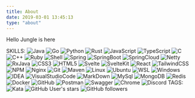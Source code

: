 ```yaml
---
title: About
date: 2019-03-01 13:45:13
type: "about"
---
```


Hello Jungle is here

SKILLS:
![Java](https://img.shields.io/badge/Java-1.8-green?style=flat-square&logo=java&logoColor=ffffff) ![Go](https://img.shields.io/badge/Go-1.8-green?style=flat-square&logo=go&logoColor=ffffff) ![Python](https://img.shields.io/badge/Python-1.8-green?style=flat-square&logo=python&logoColor=ffffff) ![Rust](https://img.shields.io/badge/Rust-1.8-green?style=flat-square&logo=rust&logoColor=ffffff) ![JavaScript](https://img.shields.io/badge/JavaScript-1.8-green?style=flat-square&logo=javascript&logoColor=ffffff) ![TypeScript](https://img.shields.io/badge/TypeScript-1.8-green?style=flat-square&logo=typescript&logoColor=ffffff) ![C](https://img.shields.io/badge/C-1.8-green?style=flat-square&logo=c&logoColor=ffffff) ![C++](https://img.shields.io/badge/C++-1.8-green?style=flat-square&logo=c++&logoColor=ffffff) ![Ruby](https://img.shields.io/badge/Ruby-1.8-green?style=flat-square&logo=ruby&logoColor=ffffff) ![Shell](https://img.shields.io/badge/Shell-1.8-green?style=flat-square&logo=gnu-bash&logoColor=ffffff) ![Spring](https://img.shields.io/badge/Spring-1.8-green?style=flat-square&logo=spring&logoColor=ffffff) ![SpringBoot](https://img.shields.io/badge/SpringBoot-1.8-green?style=flat-square&logo=springboot&logoColor=ffffff) ![SpringCloud](https://img.shields.io/badge/SpringCloud-1.8-green?style=flat-square&logo=springcloud&logoColor=ffffff) ![Netty](https://img.shields.io/badge/Netty-1.8-green?style=flat-square&logo=netty&logoColor=ffffff) ![RxJava](https://img.shields.io/badge/RxJava-1.8-green?style=flat-square&logo=rxjava&logoColor=ffffff) ![CSS3](https://img.shields.io/badge/CSS3-1.8-green?style=flat-square&logo=css3&logoColor=ffffff) ![HTML5](https://img.shields.io/badge/HTML5-1.8-green?style=flat-square&logo=html5&logoColor=ffffff) ![Svelte](https://img.shields.io/badge/Svelte-1.8-green?style=flat-square&logo=svelte&logoColor=ffffff) ![SvelteKit](https://img.shields.io/badge/SvelteKit-1.8-green?style=flat-square&logo=sveltekit&logoColor=ffffff) ![React](https://img.shields.io/badge/React-1.8-green?style=flat-square&logo=react&logoColor=ffffff) ![TailwindCSS](https://img.shields.io/badge/TailwindCSS-1.8-green?style=flat-square&logo=tailwindcss&logoColor=ffffff) ![NPM](https://img.shields.io/badge/NPM-1.8-green?style=flat-square&logo=npm&logoColor=ffffff) ![Nginx](https://img.shields.io/badge/Nginx-1.8-green?style=flat-square&logo=nginx&logoColor=ffffff) ![Git](https://img.shields.io/badge/Git-1.8-green?style=flat-square&logo=git&logoColor=ffffff) ![Maven](https://img.shields.io/badge/Maven-1.8-green?style=flat-square&logo=maven&logoColor=ffffff) ![Linux](https://img.shields.io/badge/Linux-1.8-green?style=flat-square&logo=linux&logoColor=ffffff) ![Ubuntu](https://img.shields.io/badge/Ubuntu-1.8-green?style=flat-square&logo=ubuntu&logoColor=ffffff) ![WSL](https://img.shields.io/badge/WSL-1.8-green?style=flat-square&logo=wsl&logoColor=ffffff) ![Windows](https://img.shields.io/badge/Windows-1.8-green?style=flat-square&logo=windows&logoColor=ffffff) ![IDEA](https://img.shields.io/badge/IDEA-1.8-green?style=flat-square&logo=IntelliJ-IDEA&logoColor=ffffff) ![VisualStudioCode](https://img.shields.io/badge/VisualStudioCode-1.8-green?style=flat-square&logo=visualstudiocode&logoColor=ffffff) ![MarkDown](https://img.shields.io/badge/MarkDown-1.8-green?style=flat-square&logo=markdown&logoColor=ffffff) ![MySql](https://img.shields.io/badge/MySql-1.8-green?style=flat-square&logo=mysql&logoColor=ffffff) ![MongoDB](https://img.shields.io/badge/MongoDB-1.8-green?style=flat-square&logo=mongodb&logoColor=ffffff) ![Redis](https://img.shields.io/badge/Redis-1.8-green?style=flat-square&logo=redis&logoColor=ffffff) ![Docker](https://img.shields.io/badge/Docker-1.8-green?style=flat-square&logo=docker&logoColor=ffffff) ![GitHub](https://img.shields.io/badge/GitHub-1.8-green?style=flat-square&logo=github&logoColor=ffffff) ![Postman](https://img.shields.io/badge/Postman-1.8-green?style=flat-square&logo=postman&logoColor=ffffff) ![Swagger](https://img.shields.io/badge/Swagger-1.8-green?style=flat-square&logo=swagger&logoColor=ffffff) ![Chrome](https://img.shields.io/badge/Chrome-1.8-green?style=flat-square&logo=google-chrome&logoColor=ffffff) ![Discord](https://img.shields.io/badge/Discord-1.8-green?style=flat-square&logo=discord&logoColor=ffffff)
TAGS:
![Kata](https://www.codewars.com/users/dgjungleP/badges/micro) ![GitHub User's stars](https://img.shields.io/github/stars/dgjungleP?affiliations=OWNER&style=social) ![GitHub followers](https://img.shields.io/github/followers/dgjungleP?style=social)
